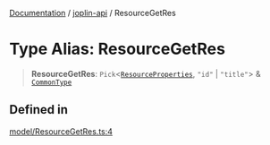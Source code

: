 [Documentation](../../packages.md) / [joplin-api](../index.md) / ResourceGetRes

# Type Alias: ResourceGetRes

> **ResourceGetRes**: `Pick`\<[`ResourceProperties`](../interfaces/ResourceProperties.md), `"id"` \| `"title"`\> & [`CommonType`](../interfaces/CommonType.md)

## Defined in

[model/ResourceGetRes.ts:4](https://github.com/rxliuli/joplin-utils/blob/a3a4c55f9104da0aa8b36da1259d082b810b3d68/packages/joplin-api/src/model/ResourceGetRes.ts#L4)
